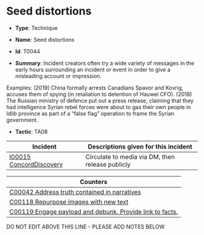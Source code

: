 # Seed distortions

* **Type**: Technique

* **Name**: Seed distortions

* **Id**: T0044

* **Summary**: Incident creators often try a wide variety of messages in the early hours surrounding an incident or event in order to give a misleading account or impression. 

Examples: (2019) China formally arrests Canadians Spavor and Kovrig, accuses them of spying (in retaliation to detention of Hauwei CFO). (2018) The Russian ministry of defence put out a press release, claiming that they had intelligence Syrian rebel forces were about to gas their own people in Idlib province as part of a “false flag” operation to frame the Syrian government.

* **Tactic**: TA08


| Incident | Descriptions given for this incident |
| -------- | -------------------- |
| [I00015 ConcordDiscovery](../incidents/I00015.md) | Circulate to media via DM, then release publicly |



| Counters |
| -------- |
| [C00042 Address truth contained in narratives](../counters/C00042.md) |
| [C00118 Repurpose images with new text](../counters/C00118.md) |
| [C00119 Engage payload and debunk. Provide link to facts. ](../counters/C00119.md) |
DO NOT EDIT ABOVE THIS LINE - PLEASE ADD NOTES BELOW